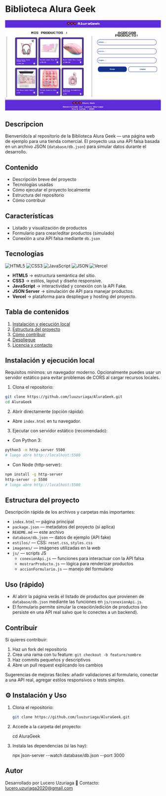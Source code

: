 # Biblioteca Alura Geek

![Alura Geek](./imagenes/web.png)

## Descripcion

Bienvenido/a al repositorio de la Biblioteca Alura Geek — una página web de ejemplo para una tienda comercial. El proyecto usa una API falsa basada en un archivo JSON (`database/db.json`) para simular datos durante el desarrollo.

## Contenido

- Descripción breve del proyecto
- Tecnologías usadas
- Cómo ejecutar el proyecto localmente
- Estructura del repositorio
- Cómo contribuir

## Características

- Listado y visualización de productos
- Formulario para crear/editar productos (simulado)
- Conexión a una API falsa mediante `db.json`

## Tecnologías

![HTML5](https://img.shields.io/badge/HTML5-E34F26?style=flat&logo=html5&logoColor=white)
![CSS3](https://img.shields.io/badge/CSS3-1572B6?style=flat&logo=css3&logoColor=white)
![JavaScript](https://img.shields.io/badge/JavaScript-F7DF1E?style=flat&logo=javascript&logoColor=black)
![JSON](https://img.shields.io/badge/JSON-000000?style=flat&logo=json&logoColor=white)
![Vercel](https://img.shields.io/badge/Vercel-000000?style=flat&logo=vercel&logoColor=white)


- **HTML5** → estructura semántica del sitio.  
- **CSS3** → estilos, layout y diseño responsive.  
- **JavaScript** → interactividad y conexión con la API Fake.  
- **JSON Server** → simulación de API para manejar productos.  
- **Vercel** → plataforma para despliegue y hosting del proyecto.


## Tabla de contenidos

1. [Instalación y ejecución local](#instalación-y-ejecución-local)
2. [Estructura del proyecto](#estructura-del-proyecto)
3. [Cómo contribuir](#cómo-contribuir)
4. [Despliegue](#despliegue)
5. [Licencia y contacto](#licencia-y-contacto)

## Instalación y ejecución local

Requisitos mínimos: un navegador moderno. Opcionalmente puedes usar un servidor estático para evitar problemas de CORS al cargar recursos locales.

1. Clona el repositorio:

```bash
git clone https://github.com/luuzuriaga/AluraGeek.git
cd AluraGeek
```

2. Abrir directamente (opción rápida):

- Abre `index.html` en tu navegador.

3. Ejecutar con servidor estático (recomendado):

- Con Python 3:

```bash
python3 -m http.server 5500
# luego abre http://localhost:5500
```

- Con Node (http-server):

```bash
npm install -g http-server
http-server -p 5500
# luego abre http://localhost:5500
```

## Estructura del proyecto

Descripción rápida de los archivos y carpetas más importantes:

- `index.html` — página principal
- `package.json` — metadatos del proyecto (si aplica)
- `README.md` — este archivo
- `database/db.json` — datos de ejemplo (API fake)
- `estilos/` — CSS: `reset.css`, `styles.css`
- `imagenes/` — imágenes utilizadas en la web
- `js/` — scripts JS
  - `conexionApi.js` — funciones para interactuar con la API falsa
  - `mostrarProducto.js` — lógica para renderizar productos
  - `accionFormulario.js` — manejo del formulario

## Uso (rápido)

- Al abrir la página verás el listado de productos que provienen de `database/db.json` mediante las funciones en `js/conexionApi.js`.
- El formulario permite simular la creación/edición de productos (no persiste en una API real salvo que lo conectes a un backend).

## Contribuir

Si quieres contribuir:

1. Haz un fork del repositorio
2. Crea una rama con tu feature: `git checkout -b feature/nombre`
3. Haz commits pequeños y descriptivos
4. Abre un pull request explicando los cambios

Sugerencias de mejoras fáciles: añadir validaciones al formulario, conectar a una API real, agregar estilos responsivos o tests simples.

## ⚙️ Instalación y Uso

1. Clona el repositorio:
   ```bash
   git clone https://github.com/luuzuriaga/AluraGeek.git

2.	Accede a la carpeta del proyecto:

    cd AluraGeek

3.	Instala las dependencias (si las hay):

    npx json-server --watch database/db.json --port 3000


## Autor
Desarrollado por Lucero Uzuriaga
📧 Contacto: lucero.uzuriaga2020@gmail.com


